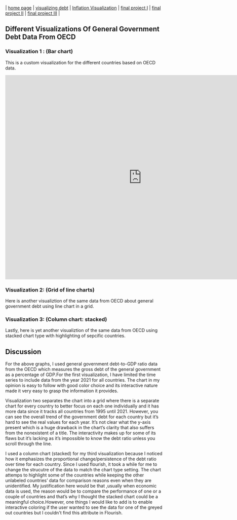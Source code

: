 | [home page](README.md) | [visualizing debt](general_government_debt_excercise) | [Inflation Visualization](inflation_viz) | [final project I](final_project_part_1) | [final project II](final_project_part_2) | [final project III](final_project_part_3) |


## Different Visualizations Of General Government Debt Data From OECD

### Visualization 1 : (Bar chart)
This is a custom visualization for the different countries based on OECD data.  
<iframe src="https://data.oecd.org/chart/6XPa" width="860" height="645" style="border: 0" mozallowfullscreen="true" webkitallowfullscreen="true" allowfullscreen="true"><a href="https://data.oecd.org/chart/6XPa" target="_blank">OECD Chart: General government debt, Total, % of GDP, Annual, 2021</a></iframe>

### Visualization 2: (Grid of line charts)
Here is another visualiztion of the same data from OECD about general government debt using line chart in a grid. 
<div class="flourish-embed flourish-chart" data-src="visualisation/12559701"><script src="https://public.flourish.studio/resources/embed.js"></script></div>

### Visualization 3: (Column chart: stacked)
Lastly, here is yet another visualiztion of the same data from OECD using stacked chart type with highlighting of sepcific countries. 
<div class="flourish-embed flourish-chart" data-src="visualisation/12560366"><script src="https://public.flourish.studio/resources/embed.js"></script></div>

## Discussion
For the above graphs, I used general government debt-to-GDP ratio data from the OECD which measures the gross debt of the general government as a percentage of GDP.For the first visualization, I have limited the time series to include data from the year 2021 for all countries. The chart in my opinion is easy to follow with good color choice and its interactive nature made it very easy to grasp the information it provides. 

Visualization two separates the chart into a grid where there is a separate chart for every country to better focus on each one individually and it has more data since it tracks all countries from 1995 until 2021. However, you can see the overall trend of the government debt for each country but it’s hard to see the real values for each year. It’s not clear what the y-axis present which is a huge drawback in the chart’s clarity that also suffers from the nonexistent of a title. The interactivity makes up for some of its flaws but it’s lacking as it’s impossible to know the debt ratio unless you scroll through the line. 

I used a column chart (stacked) for my third visualization because I noticed how it emphasizes the proportional change/persistence of the debt ratio over time for each country. Since I used flourish, it took a while for me to change the strucutre of the data to match the chart type setting. The chart attemps to highlight some of the countries while keeping the other unlabeled countries’ data for comparison reasons even when they are unidentified. My justification here would be that ,usually when economic data is used, the reason would be to compare the performance of one or a couple of countries and that’s why I thought the stacked chart could be a meaningful choice.However, one things I would like to add is to enable interactive coloring if the user wanted to see the data for one of the greyed out countries but I couldn't find this attribute in Flourish.
